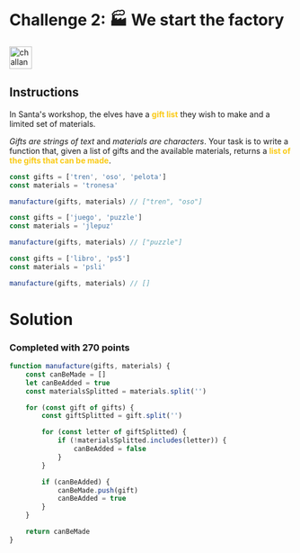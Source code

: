 # Challenge 2: 🏭 We start the factory

<img src="https://adventjs.dev/challenges-2023/2.png" alt="challange-01" width="40px" height="40px" />

## Instructions

<p>In Santa's workshop, the elves have a <strong style="color:rgb(250 202 21)">gift list</strong> they wish to make and a limited set of materials.</p>
<p><em>Gifts are strings of text</em> and <em>materials are characters</em>. Your task is to write a function that, given a list of gifts and the available materials, returns a <strong style="color:rgb(250 202 21)">list of the gifts that can be made</strong>.</p>

```js
const gifts = ['tren', 'oso', 'pelota']
const materials = 'tronesa'

manufacture(gifts, materials) // ["tren", "oso"]

const gifts = ['juego', 'puzzle']
const materials = 'jlepuz'

manufacture(gifts, materials) // ["puzzle"]

const gifts = ['libro', 'ps5']
const materials = 'psli'

manufacture(gifts, materials) // []
```

# Solution
### Completed with 270 points
```js
function manufacture(gifts, materials) {
    const canBeMade = []
    let canBeAdded = true
    const materialsSplitted = materials.split('')

    for (const gift of gifts) {
        const giftSplitted = gift.split('')

        for (const letter of giftSplitted) {
            if (!materialsSplitted.includes(letter)) {
                canBeAdded = false
            }
        }

        if (canBeAdded) {
            canBeMade.push(gift)
            canBeAdded = true
        }
    }

    return canBeMade
}
```